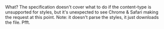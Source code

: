 What? The specification doesn't cover what to do if the content-type is unsupported for styles, but it's unexpected to see Chrome & Safari making the request at this point. Note: it doesn't parse the styles, it just downloads the file. Pfft.